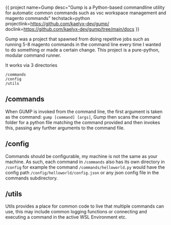 {{
project 
name=Gump 
desc="Gump is a Python-based commandline utility for automatic common commands such as vsc workspace management and magento commands"
techstack=python
projectlink=https://github.com/kaelyx-dev/gump/
doclink=https://github.com/kaelyx-dev/gump/tree/main/docs
}}

Gump was a project that spawned from doing repetitve jobs such as running 5-8 magento commands in the command line every time I wanted to do something or made a certain change.
This project is a pure-python, modular command runner.

It works via 3 directories
```
/commands
/config
/utils
```

## /commands

When GUMP is invoked from the command line, the first argument is taken as the command: `gump [command] [args]`, Gump then scans the command folder for a python file matching the command provided and then invokes this, passing any further arguments to the command file.

## /config

Commands should be configurable, my machine is not the same as your machine. As such, each command in `/commands` also has its own directory in `/config` for example the command `/commands/helloworld.py` would have the config path `/config/helloworld/config.json` or any json config file in the commands subdirectory.

## /utils

Utils provides a place for common code to live that multiple commands can use, this may include common logging functions or connecting and executing a command in the active WSL Environment etc.
